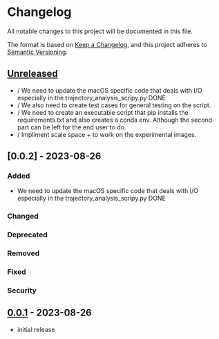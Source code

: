 # Changelog

All notable changes to this project will be documented in this file.

The format is based on [Keep a Changelog],
and this project adheres to [Semantic Versioning].

## [Unreleased]

- / We need to update the macOS specific code that deals with I/O especially in the trajectory_analysis_scripy.py DONE
- / We also need to create test cases for general testing on the script.
- / We need to create an executable script that pip installs the requirements.txt and also creates a conda env. Although the second part can be left for the end user to do. 
- / Impliment scale space + to work on the experimental images. 

## [0.0.2] - 2023-08-26

### Added

- We need to update the macOS specific code that deals with I/O especially in the trajectory_analysis_scripy.py DONE

### Changed

### Deprecated

### Removed

### Fixed

### Security

## [0.0.1] - 2023-08-26

- initial release

<!-- Links -->
[keep a changelog]: https://keepachangelog.com/en/1.0.0/
[semantic versioning]: https://semver.org/spec/v2.0.0.html

<!-- Versions -->
[unreleased]: https://github.com/Author/Repository/compare/v0.0.2...HEAD
[0.0.1]: https://github.com/Author/Repository/releases/tag/v0.0.1

